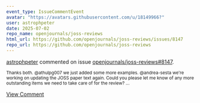 ```yaml
---
event_type: IssueCommentEvent
avatar: "https://avatars.githubusercontent.com/u/18149966?"
user: astrophpeter
date: 2025-07-02
repo_name: openjournals/joss-reviews
html_url: https://github.com/openjournals/joss-reviews/issues/8147
repo_url: https://github.com/openjournals/joss-reviews
---
```


<a href='https://github.com/astrophpeter' target='_blank'>astrophpeter</a> commented on issue <a href='https://github.com/openjournals/joss-reviews/issues/8147' target='_blank'>openjournals/joss-reviews#8147</a>.

<small>Thanks both. @athulpg007 we just added some more examples. @andrea-sesta we're working on updating the JOSS paper text again. Could you please let me know of any more outstanding items we need to take care of for the review? ...</small>

<a href='https://github.com/openjournals/joss-reviews/issues/8147' target='_blank'>View Comment</a>